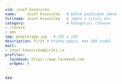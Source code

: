 ```yaml
---
uid: josef.kvasnicka
name:     Josef Kvasnička  	# běžně používáné jméno
fullname: Josef Kvasnička  	# jméno s tituly etc.
category:                   # kategorie: clenove
- clenove
- pms
img: people/ppp.jpg   # 165 x 220
description: Pirát # kratký popis, max 160 znaků
mail:
- josef.kvasnicka@pirati.cz
profiles:
  facebook: https://www.facebook.com
  ordpms: 4
---
```


xxx
